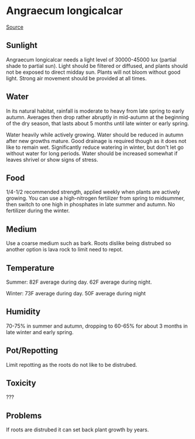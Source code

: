 # Angraecum longicalcar

[Source](https://travaldo.blogspot.com/2018/09/angraecum-longicalcar-orchid-plant-care-and-culture.html)

## Sunlight
 Angraecum longicalcar needs a light level of 30000-45000 lux (partial shade to partial sun). Light should be filtered or diffused, and plants should not be exposed to direct midday sun. Plants will not bloom without good light. Strong air movement should be provided at all times.

## Water
In its natural habitat, rainfall is moderate to heavy from late spring to early autumn. Averages then drop rather abruptly in mid-autumn at the beginning of the dry season, that lasts about 5 months until late winter or early spring.

Water heavily while actively growing. Water should be reduced in autumn after new growths mature. Good drainage is required though as it does not like to remain wet. 
Significantly reduce watering in winter, but don't let go without water for long periods. Water should be increased somewhat if leaves shrivel or show signs of stress.

## Food
1/4-1/2 recommended strength, applied weekly when plants are actively growing. You can use a high-nitrogen fertilizer from spring to midsummer, then switch to one high in phosphates in late summer and autumn. No fertilizer during the winter.

## Medium
Use a coarse medium such as bark. Roots dislike being distrubed so another option is lava rock to limit need to repot.

## Temperature
Summer: 82F average during day. 62F average during night.

Winter: 73F average during day. 50F average during night

## Humidity
70-75% in summer and autumn, dropping to 60-65% for about 3 months in late winter and early spring.

## Pot/Repotting
Limit repotting as the roots do not like to be distrubed.
 
## Toxicity
???

## Problems
If roots are distrubed it can set back plant growth by years.
